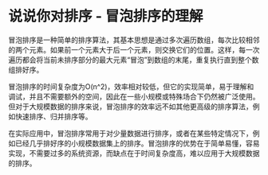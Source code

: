# 说说你对排序 - 冒泡排序的理解

冒泡排序是一种简单的排序算法，其基本思想是通过多次遍历数组，每次比较相邻的两个元素。如果前一个元素大于后一个元素，则交换它们的位置。这样，每一次遍历都会将当前未排序部分的最大元素“冒泡”到数组的末尾，重复执行直到整个数组排好序。

冒泡排序的时间复杂度为O(n^2)，效率相对较低，但它的实现简单，易于理解和调试，并且不需要额外的空间，因此在一些小规模或特殊场合下仍然被广泛使用。但对于大规模数据的排序来说，冒泡排序的效率远不如其他更高级的排序算法，例如快速排序、归并排序等。

在实际应用中，冒泡排序常用于对少量数据进行排序，或者在某些特定情况下，例如已经几乎排好序的小规模数据集上的排序。冒泡排序的优势在于简单易懂，容易实现，不需要过多的系统资源，而缺点在于时间复杂度高，难以应用于大规模数据的排序。


